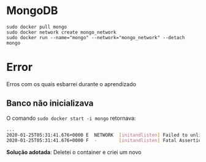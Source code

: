 # MongoDB
`sudo docker pull mongo`  
`sudo docker network create mongo_network`  
`sudo docker run --name="mongo" --network="mongo_network" --detach mongo`  

# Error
Erros com os quais esbarrei durante o aprendizado  

## Banco não inicializava
O comando `sudo docker start -i mongo` retornava:  

```bash
...
2020-01-25T05:31:41.676+0000 E  NETWORK  [initandlisten] Failed to unlink socket file /tmp/mongodb-27017.sock Operation not permitted
2020-01-25T05:31:41.676+0000 F  -        [initandlisten] Fatal Assertion 40486 at src/mongo/transport/transport_layer_asio.cpp 693
```

**Solução adotada**: Deletei o container e criei um novo  